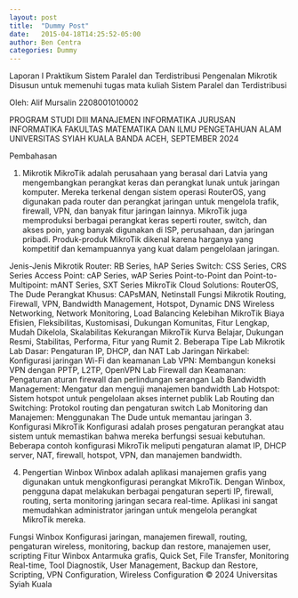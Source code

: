 ```yaml
---
layout: post
title:  "Dummy Post"
date:   2015-04-18T14:25:52-05:00
author: Ben Centra
categories: Dummy
---
```


Laporan I Praktikum Sistem Paralel dan Terdistribusi
Pengenalan Mikrotik
Disusun untuk memenuhi tugas mata kuliah Sistem Paralel dan Terdistribusi

Oleh:
Alif Mursalin
2208001010002

PROGRAM STUDI DIII MANAJEMEN INFORMATIKA
JURUSAN INFORMATIKA
FAKULTAS MATEMATIKA DAN ILMU PENGETAHUAN ALAM
UNIVERSITAS SYIAH KUALA
BANDA ACEH, SEPTEMBER 2024

Pembahasan
1. Mikrotik
MikroTik adalah perusahaan yang berasal dari Latvia yang mengembangkan perangkat keras dan perangkat lunak untuk jaringan komputer. Mereka terkenal dengan sistem operasi RouterOS, yang digunakan pada router dan perangkat jaringan untuk mengelola trafik, firewall, VPN, dan banyak fitur jaringan lainnya. MikroTik juga memproduksi berbagai perangkat keras seperti router, switch, dan akses poin, yang banyak digunakan di ISP, perusahaan, dan jaringan pribadi. Produk-produk MikroTik dikenal karena harganya yang kompetitif dan kemampuannya yang kuat dalam pengelolaan jaringan.

Jenis-Jenis Mikrotik
Router: RB Series, hAP Series
Switch: CSS Series, CRS Series
Access Point: cAP Series, wAP Series
Point-to-Point dan Point-to-Multipoint: mANT Series, SXT Series
MikroTik Cloud Solutions: RouterOS, The Dude
Perangkat Khusus: CAPsMAN, Netinstall
Fungsi Mikrotik
Routing, Firewall, VPN, Bandwidth Management, Hotspot, Dynamic DNS
Wireless Networking, Network Monitoring, Load Balancing
Kelebihan MikroTik
Biaya Efisien, Fleksibilitas, Kustomisasi, Dukungan Komunitas, Fitur Lengkap, Mudah Dikelola, Skalabilitas
Kekurangan MikroTik
Kurva Belajar, Dukungan Resmi, Stabilitas, Performa, Fitur yang Rumit
2. Beberapa Tipe Lab Mikrotik
Lab Dasar: Pengaturan IP, DHCP, dan NAT
Lab Jaringan Nirkabel: Konfigurasi jaringan Wi-Fi dan keamanan
Lab VPN: Membangun koneksi VPN dengan PPTP, L2TP, OpenVPN
Lab Firewall dan Keamanan: Pengaturan aturan firewall dan perlindungan serangan
Lab Bandwidth Management: Mengatur dan menguji manajemen bandwidth
Lab Hotspot: Sistem hotspot untuk pengelolaan akses internet publik
Lab Routing dan Switching: Protokol routing dan pengaturan switch
Lab Monitoring dan Manajemen: Menggunakan The Dude untuk memantau jaringan
3. Konfigurasi MikroTik
Konfigurasi adalah proses pengaturan perangkat atau sistem untuk memastikan bahwa mereka berfungsi sesuai kebutuhan. Beberapa contoh konfigurasi MikroTik meliputi pengaturan alamat IP, DHCP server, NAT, firewall, hotspot, VPN, dan manajemen bandwidth.

4. Pengertian Winbox
Winbox adalah aplikasi manajemen grafis yang digunakan untuk mengkonfigurasi perangkat MikroTik. Dengan Winbox, pengguna dapat melakukan berbagai pengaturan seperti IP, firewall, routing, serta monitoring jaringan secara real-time. Aplikasi ini sangat memudahkan administrator jaringan untuk mengelola perangkat MikroTik mereka.

Fungsi Winbox
Konfigurasi jaringan, manajemen firewall, routing, pengaturan wireless, monitoring, backup dan restore, manajemen user, scripting
Fitur Winbox
Antarmuka grafis, Quick Set, File Transfer, Monitoring Real-time, Tool Diagnostik, User Management, Backup dan Restore, Scripting, VPN Configuration, Wireless Configuration
© 2024 Universitas Syiah Kuala

